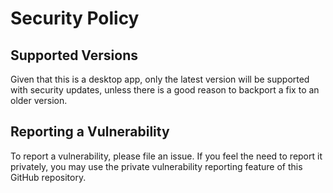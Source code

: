# Security Policy

## Supported Versions

Given that this is a desktop app, only the latest version will be supported with security updates, 
unless there is a good reason to backport a fix to an older version.

## Reporting a Vulnerability

To report a vulnerability, please file an issue.
If you feel the need to report it privately, you may use the private vulnerability reporting feature of this GitHub repository.
